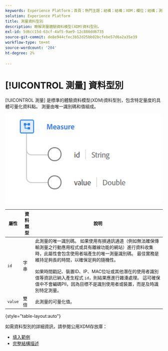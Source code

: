 ```yaml
---
keywords: Experience Platform；首頁；熱門主題；結構；結構；XDM；欄位；結構；測量；資料型別；資料型別；
solution: Experience Platform
title: 測量資料型別
description: 瞭解測量體驗資料模型(XDM)資料型別。
exl-id: 5d6cc15d-63cf-4af5-9ae9-12c886dd6735
source-git-commit: de8e944cfec3b52d25bb02bcfebe57d6a2a35e39
workflow-type: tm+mt
source-wordcount: '204'
ht-degree: 2%

---
```


# [!UICONTROL 測量] 資料型別

[!UICONTROL 測量] 是標準的體驗資料模型(XDM)資料型別，包含特定量度的具體可量化資料點。 測量由唯一識別碼和值組成。

<img src="../images/data-types/measure.PNG" width="500" /><br />

| 屬性 | 資料類型 | 說明 |
| --- | --- | --- |
| `id` | 字串 | 此測量的唯一識別碼。 如果使用有損通訊通道（例如無法確保傳輸測量之行動應用程式或具有離線功能的網站）進行資料收集時，此屬性會包含使用者端產生的唯一測量識別碼。 最佳實務是維持足夠長的時間，以確保足夠的隨機性。 <br><br> 如果時間戳記、裝置ID、IP、MAC位址或其他潛在的使用者識別值等資訊已納入產生程式 `id`，則結果應進行雜湊處理。 這可確保值中不會編碼PII，因為目標不是識別使用者或裝置，而是及時識別特定測量。 |
| `value` | 雙倍 | 此測量的可量化值。 |

{style="table-layout:auto"}

如需資料型別的詳細資訊，請參閱公用XDM存放庫：

* [填入範例](https://github.com/adobe/xdm/blob/master/components/datatypes/data/measure.example.1.json)
* [完整結構描述](https://github.com/adobe/xdm/blob/master/components/datatypes/data/measure.schema.json)

